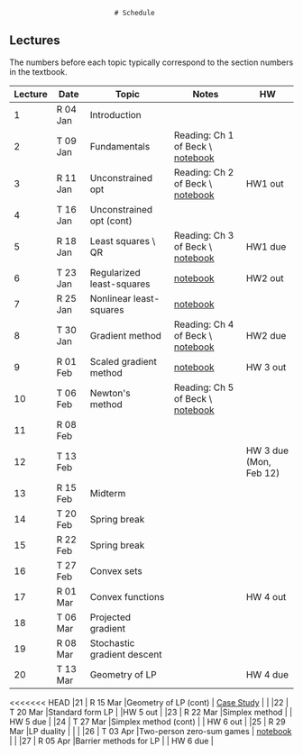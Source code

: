                               # Schedule

## Lectures

The numbers before each topic typically correspond to the section numbers in the textbook.

| Lecture  | Date      | Topic    | Notes | HW |
| --       | --------- | -------- | ----- | -- |
|1         | R 04 Jan  | Introduction |       |    | 
|2         | T 09 Jan  | Fundamentals | Reading: Ch 1 of Beck \ [notebook](https://github.com/MPF-Optimization-Laboratory/cpsc406-T22017/blob/master/notebooks/09Jan.ipynb) | |
|3         | R 11 Jan  | Unconstrained opt         | Reading: Ch 2 of Beck \ [notebook](https://github.com/MPF-Optimization-Laboratory/cpsc406-T22017/blob/master/notebooks/11Jan.ipynb) | HW1 out  |
|4         | T 16 Jan  | Unconstrained opt (cont)  |  |   |
|5         | R 18 Jan  | Least squares \ QR  | Reading: Ch 3 of Beck \ [notebook](https://github.com/MPF-Optimization-Laboratory/cpsc406-T22017/blob/master/notebooks/18Jan.ipynb)     | HW1 due  |
|6         | T 23 Jan  | Regularized least-squares |  [notebook](https://github.com/MPF-Optimization-Laboratory/cpsc406-T22017/blob/master/notebooks/23Jan.ipynb) | HW2 out   |
|7         | R 25 Jan  | Nonlinear least-squares   | [notebook](https://github.com/MPF-Optimization-Laboratory/cpsc406-T22017/blob/master/notebooks/GaussNewton.ipynb)   |   |
|8         | T 30 Jan  | Gradient method  | Reading: Ch 4 of Beck \ [notebook](https://github.com/MPF-Optimization-Laboratory/cpsc406-T22017/blob/master/notebooks/Steepest.ipynb)     | HW2 due   |
|9         | R 01 Feb  | Scaled gradient method | [notebook](https://github.com/MPF-Optimization-Laboratory/cpsc406-T22017/blob/master/notebooks/ScaledGradMethod.ipynb)     | HW 3 out |
|10        | T 06 Feb  | Newton's method  | Reading: Ch 5 of Beck \ [notebook](https://github.com/MPF-Optimization-Laboratory/cpsc406-T22017/blob/master/notebooks/Newton.ipynb)      |   |
|11        | R 08 Feb  |          |      |   |
|12        | T 13 Feb  |          |      | HW 3 due (Mon, Feb 12) |
|13        | R 15 Feb  |Midterm      |      |   |
|14        | T 20 Feb  |Spring break |      |   |
|15        | R 22 Feb  |Spring break |      |   |
|16        | T 27 Feb  |Convex sets          |      |   |
|17        | R 01 Mar  |Convex functions          |      | HW 4 out  |
|18        | T 06 Mar  |Projected gradient          |      |   |
|19        | R 08 Mar  |Stochastic gradient descent          |      |   |
|20        | T 13 Mar  |Geometry of LP  |      | HW 4 due  |
<<<<<<< HEAD
|21        | R 15 Mar  |Geometry of LP (cont)          | [Case Study](https://github.com/MPF-Optimization-Laboratory/cpsc406-T22017/tree/master/notebooks/case_study_portfolio)     |   |
|22        | T 20 Mar  |Standard form LP |      |HW 5 out   |
|23        | R 22 Mar  |Simplex method          |      | HW 5 due   |
|24        | T 27 Mar  |Simplex method (cont)          | | HW 6 out |
|25        | R 29 Mar  |LP duality          |      |   |
|26        | T 03 Apr  |Two-person zero-sum games   |  [notebook](https://github.com/MPF-Optimization-Laboratory/cpsc406-T22017/tree/master/notebooks/games.ipynb)    |   |
|27        | R 05 Apr  |Barrier methods for LP | | HW 6 due  |



